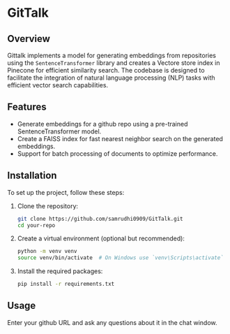# GitTalk

## Overview

Gittalk implements a model for generating embeddings from repositories using the `SentenceTransformer` library and creates a Vectore store index in Pinecone for efficient similarity search. The codebase is designed to facilitate the integration of natural language processing (NLP) tasks with efficient vector search capabilities.

## Features

- Generate embeddings for a github repo using a pre-trained SentenceTransformer model.
- Create a FAISS index for fast nearest neighbor search on the generated embeddings.
- Support for batch processing of documents to optimize performance.

## Installation

To set up the project, follow these steps:

1. Clone the repository:
   ```bash
   git clone https://github.com/samrudhi0909/GitTalk.git
   cd your-repo
   ```

2. Create a virtual environment (optional but recommended):
   ```bash
   python -m venv venv
   source venv/bin/activate  # On Windows use `venv\Scripts\activate`
   ```

3. Install the required packages:
   ```bash
   pip install -r requirements.txt
   ```

## Usage

Enter your github URL and ask any questions about it in the chat window.
